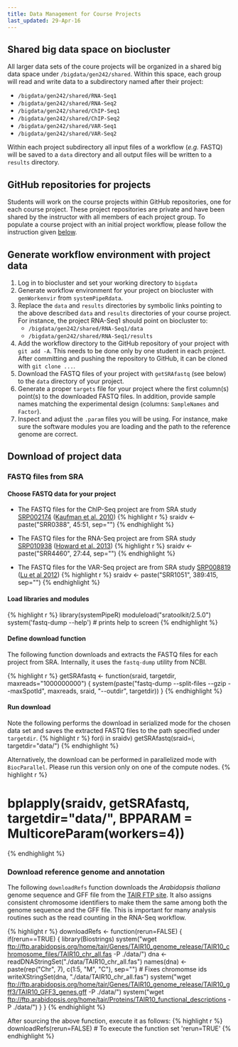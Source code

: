```yaml
---
title: Data Management for Course Projects
last_updated: 29-Apr-16
---
```


## Shared big data space on biocluster

All larger data sets of the coure projects will be organized in a shared big data space under
`/bigdata/gen242/shared`. Within this space, each group will read and write data to a 
subdirectory named after their project:

+ `/bigdata/gen242/shared/RNA-Seq1`
+ `/bigdata/gen242/shared/RNA-Seq2`
+ `/bigdata/gen242/shared/ChIP-Seq1`
+ `/bigdata/gen242/shared/ChIP-Seq2`
+ `/bigdata/gen242/shared/VAR-Seq1`
+ `/bigdata/gen242/shared/VAR-Seq2`

Within each project subdirectory all input files of a workflow (_e.g._ FASTQ) will be saved to 
a `data` directory and all output files will be written to a `results` directory. 

## GitHub repositories for projects

Students will work on the course projects within GitHub repositories, one for each course project.
These project repositories are private and have been shared by the instructor with all members of each project group.
To populate a course project with an initial project workflow, please follow the instruction
given [below](http://girke.bioinformatics.ucr.edu/GEN242/mydoc/mydoc_project_07.html#generate-workflow-environment-with-project-data). 

## Generate workflow environment with project data

1. Log in to biocluster and set your working directory to `bigdata`
2. Generate workflow environment for your project on biocluster with `genWorkenvir` from `systemPipeRdata`. 
3. Replace the `data` and `results` directories by symbolic links pointing to the above described `data` and `results` directories of your course project. For instance, the project RNA-Seq1 should point on biocluster to:
    + `/bigdata/gen242/shared/RNA-Seq1/data` 
    + `/bigdata/gen242/shared/RNA-Seq1/results`
4. Add the workflow directory to the GitHub repository of your project with `git add -A`. This needs to be done only by one student in each project. After committing and pushing the repository to GitHub, it can be cloned with `git clone ...`.
5. Download the FASTQ files of your project with `getSRAfastq` (see below) to the `data` directory of your project. 
6. Generate a proper `targets` file for your project where the first column(s) point(s) to the downloaded FASTQ files. In addition, provide sample names matching the experimental design (columns: `SampleNames` and `Factor`).
7. Inspect and adjust the `.param` files you will be using. For instance, make sure the software modules you are loading and the path to the reference genome are correct. 

## Download of project data

### FASTQ files from SRA

#### Choose FASTQ data for your project

+ The FASTQ files for the ChIP-Seq project are from SRA study [SRP002174](http://www.ncbi.nlm.nih.gov/sra?term=SRP002174) ([Kaufman et al. 2010](http://www.ncbi.nlm.nih.gov/pubmed/20360106))
{% highlight r %}
sraidv <- paste("SRR0388", 45:51, sep="") 
{% endhighlight %}

+ The FASTQ files for the RNA-Seq project are from SRA study [SRP010938](http://www.ncbi.nlm.nih.gov/sra?term=SRP010938) ([Howard et al. 2013](http://www.ncbi.nlm.nih.gov/pubmed/24098335))
{% highlight r %}
sraidv <- paste("SRR4460", 27:44, sep="")
{% endhighlight %}

+ The FASTQ files for the VAR-Seq project are from SRA study [SRP008819](http://www.ncbi.nlm.nih.gov/sra?term=SRP008819) ([Lu et al 2012](http://www.ncbi.nlm.nih.gov/pubmed/22106370))
{% highlight r %}
sraidv <- paste("SRR1051", 389:415, sep="")
{% endhighlight %}

#### Load libraries and modules

{% highlight r %}
library(systemPipeR)
moduleload("sratoolkit/2.5.0")
system('fastq-dump --help') # prints help to screen
{% endhighlight %}

#### Define download function
The following function downloads and extracts the FASTQ files for each project from SRA.
Internally, it uses the `fastq-dump` utility from NCBI.

{% highlight r %}
getSRAfastq <- function(sraid, targetdir, maxreads="1000000000") {
    system(paste("fastq-dump --split-files --gzip --maxSpotId", maxreads, sraid, "--outdir", targetdir))
}
{% endhighlight %}

#### Run download

Note the following performs the download in serialized mode for the chosen data set and saves the extracted FASTQ files to 
the path specified under `targetdir`.
{% highlight r %}
for(i in sraidv) getSRAfastq(sraid=i, targetdir="data/")
{% endhighlight %}

Alternatively, the download can be performed in parallelized mode with `BiocParallel`. Please run this version only on one of the compute nodes.
{% highlight r %}
# bplapply(sraidv, getSRAfastq, targetdir="data/", BPPARAM = MulticoreParam(workers=4))
{% endhighlight %}

### Download reference genome and annotation

The following `downloadRefs` function downloads the _Arabidopsis thaliana_ genome sequence and GFF file from the [TAIR FTP site](ftp://ftp.arabidopsis.org/home/tair/Genes/TAIR10_genome_release/). 
It also assigns consistent chromosome identifiers to make them the same among both the genome sequence and the GFF file. This is
important for many analysis routines such as the read counting in the RNA-Seq workflow.  

{% highlight r %}
downloadRefs <- function(rerun=FALSE) {
    if(rerun==TRUE) {
        library(Biostrings)
        system("wget ftp://ftp.arabidopsis.org/home/tair/Genes/TAIR10_genome_release/TAIR10_chromosome_files/TAIR10_chr_all.fas -P ./data/")
        dna <- readDNAStringSet("./data/TAIR10_chr_all.fas")
        names(dna) <- paste(rep("Chr", 7), c(1:5, "M", "C"), sep="") # Fixes chromomse ids
        writeXStringSet(dna, "./data/TAIR10_chr_all.fas")
        system("wget ftp://ftp.arabidopsis.org/home/tair/Genes/TAIR10_genome_release/TAIR10_gff3/TAIR10_GFF3_genes.gff -P ./data/")
        system("wget ftp://ftp.arabidopsis.org/home/tair/Proteins/TAIR10_functional_descriptions -P ./data/")
    }
}
{% endhighlight %}

After sourcing the above function, execute it as follows:
{% highlight r %}
downloadRefs(rerun=FALSE) # To execute the function set 'rerun=TRUE'
{% endhighlight %}


